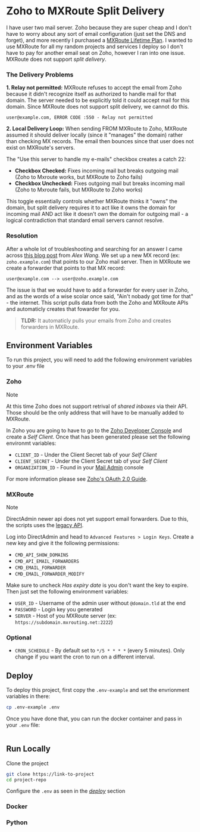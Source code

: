 # Zoho to MXRoute Split Delivery

I have user two mail server. Zoho because they are super cheap and I don't have to worry about any sort of email configuration (just set the DNS and forget), and more recently I purchased a [MXRoute Lifetime Plan](https://docs.mxroute.com/docs/presales/lifetime.html). I wanted to use MXRoute for all my random projects and services I deploy so I don't have to pay for another email seat on Zoho, however I ran into one issue. MXRoute does not support *split delivery*. 

### The Delivery Problems

**1. Relay not permitted:** MXRoute refuses to accept the email from Zoho because it didn't recognize itself as authorized to handle mail for that domain. The server needed to be explicitly told it could accept mail for this domain. Since MXRoute does not support split delivery, we cannot do this.

```
user@example.com, ERROR CODE :550 - Relay not permitted
```

**2. Local Delivery Loop:** When sending FROM MXRoute to Zoho, MXRoute assumed it should deliver locally (since it "manages" the domain) rather than checking MX records. The email then bounces since that user does not exist on MXRoute's servers.

The "Use this server to handle my e-mails" checkbox creates a catch 22:

- **Checkbox Checked:** Fixes incoming mail but breaks outgoing mail (Zoho to Mxroute works, but MXRoute to Zoho fails)
- **Checkbox Unchecked:** Fixes outgoing mail but breaks incoming mail (Zoho to Mxroute fails, but MXRoute to Zoho works)

This toggle essentially controls whether MXRoute thinks it "owns" the domain, but split delivery requires it to act like it owns the domain for incoming mail AND act like it doesn't own the domain for outgoing mail - a logical contradiction that standard email servers cannot resolve.

### Resolution

After a whole lot of troubleshooting and searching for an answer I came across [this blog post](https://blog.alexwang.net/google-workspace-mxroute-split-delivery/) from *Alex Wang*. We set up a new MX record (ex: `zoho.example.com`) that points to our Zoho mail server. Then in MXRoute we create a forwarder that points to that MX record:

```
user@example.com --> user@zoho.example.com
```

The issue is that we would have to add a forwarder for every user in Zoho, and as the words of a wise scolar once said, "Ain't nobady got time for that" - the internet. This script pulls data from both the Zoho and MXRoute APIs and automaticly creates that fowarder for you. 

> **TLDR:** It automaticly pulls your emails from Zoho and creates forwarders in MXRoute. 


## Environment Variables

To run this project, you will need to add the following environment variables to your .env file

### Zoho

> [!NOTE]
> At this time Zoho does not support retrival of *shared inboxes* via their API. Those should be the only address that will have to be manually added to MXRoute.

In Zoho you are going to have to go to the [Zoho Developer Console](https://accounts.zoho.com/developerconsole) and create a *Self Client*. Once that has been generated please set the following environmt variables:

* `CLIENT_ID` - Under the Client Secret tab of your *Self Client*
* `CLIENT_SECRET` - Under the Client Secret tab of your *Self Client*
* `ORGANIZATION_ID` - Found in your [Mail Admin](https://mailadmin.zoho.com/cpanel/home.do#organization/profile) console

For more information please see [Zoho's OAuth 2.0 Guide](https://www.zoho.com/mail/help/api/using-oauth-2.html). 

### MXRoute

> [!NOTE]
> DirectAdmin newer api does not yet support email forwarders. Due to this, the scripts uses the [legacy API](https://docs.directadmin.com/developer/api/legacy-api.html).

Log into DirectAdmin and head to `Advanced Features > Login Keys`. Create a new key and give it the following permissions:

- `CMD_API_SHOW_DOMAINS`
- `CMD_API_EMAIL_FORWARDERS`
- `CMD_EMAIL_FORWARDER`
- `CMD_EMAIL_FORWARDER_MODIFY`

Make sure to uncheck *Has expiry date* is you don't want the key to expire. Then just set the following environment variables:

- `USER_ID` - Username of the admin user without `@domain.tld` at the end
- `PASSWORD` - Login key you generated
- `SERVER` - Host of you MXRoute server (ex: `https://subdomain.mxrouting.net:2222`)

### Optional 

- `CRON_SCHEDULE` - By default set to `*/5 * * * *` (every 5 minutes). Only change if you want the cron to run on a different interval. 


## Deploy

To deploy this project, first copy the `.env-example` and set the envrionment variables in there:

```bash
cp .env-example .env
```

Once you have done that, you can run the docker container and pass in your `.env` file:

```bash

```


## Run Locally

Clone the project

```bash
git clone https://link-to-project
cd project-repo
```

Configure the `.env` as seen in the [*deploy*](#deploy) section

### Docker


### Python
